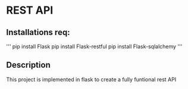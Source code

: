 # REST API

## Installations req:
'''
pip install Flask
pip install Flask-restful
pip install Flask-sqlalchemy
''' 

## Description
This project is implemented in flask to create a fully funtional rest API

